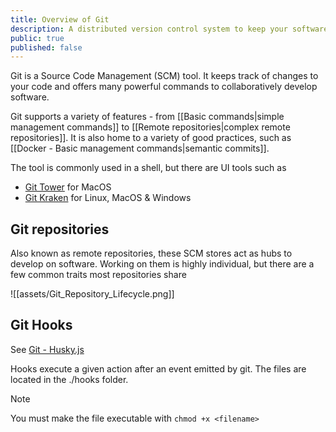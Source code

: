```yaml
---
title: Overview of Git
description: A distributed version control system to keep your software projects organized and scalable
public: true
published: false
---
```

Git is a Source Code Management (SCM) tool. It keeps track of changes to your code and offers many powerful commands to collaboratively develop software.

Git supports a variety of features - from [[Basic commands|simple management commands]] to [[Remote repositories|complex remote repositories]]. It is also home to a variety of good practices, such as [[Docker - Basic management commands|semantic commits]].

The tool is commonly used in a shell, but there are UI tools such as
- [Git Tower](https://www.git-tower.com/mac) for MacOS
- [Git Kraken](https://www.gitkraken.com/) for Linux, MacOS & Windows

## Git repositories

Also known as remote repositories, these SCM stores act as hubs to develop on software. Working on them is highly individual, but there are a few common traits most repositories share

![[assets/Git_Repository_Lifecycle.png]]


## Git Hooks
See [Git - Husky.js](https://www.npmjs.com/package/husky)

Hooks execute a given action after an event emitted by git. The files are located in the ./hooks folder.

> [!note]
> You must make the file executable with `chmod +x <filename>`
